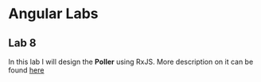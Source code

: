 # Angular Labs

## Lab 8
In this lab I will design the **Poller** using RxJS.
More description on it can be found [here](https://medium.com/@mohitkumar_72140/rxjs-how-to-poll-an-api-be6f2ed3a755)
